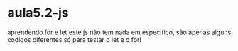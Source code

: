 # aula5.2-js
aprendendo for e let
este js não tem nada em especifico, são apenas alguns codigos diferentes só para testar o let e o for!
